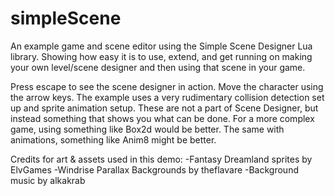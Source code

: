 # simpleScene
An example game and scene editor using the Simple Scene Designer Lua library. Showing how easy it is to use, extend, and get running on making your own level/scene designer and then using that scene in your game.

Press escape to see the scene designer in action. Move the character using the arrow keys. The example uses a very rudimentary collision detection set up and sprite animation setup. These are not a part of Scene Designer, but instead something that shows you what can be done. For a more complex game, using something like Box2d would be better. The same with animations, something like Anim8 might be better.

Credits for art & assets used in this demo:
  -Fantasy Dreamland sprites by ElvGames
  -Windrise Parallax Backgrounds by theflavare
  -Background music by alkakrab
